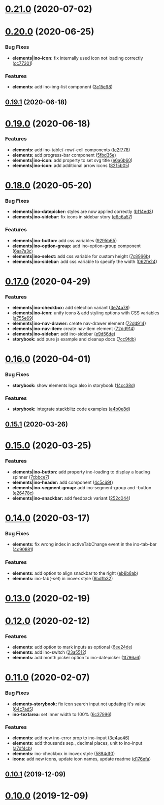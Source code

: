 # [0.21.0](http://gitlab.inovex.de:2424/inovex-elements/core/compare/v0.20.0...v0.21.0) (2020-07-02)



# [0.20.0](http://gitlab.inovex.de:2424/inovex-elements/core/compare/v0.19.1...v0.20.0) (2020-06-25)


### Bug Fixes

* **elements|ino-icon:** fix internally used icon not loading correctly ([cc77301](http://gitlab.inovex.de:2424/inovex-elements/core/commit/cc77301e43afc3a44052dbbb56cbcccf76a4ab58))


### Features

* **elements:** add ino-img-list component ([3c15e98](http://gitlab.inovex.de:2424/inovex-elements/core/commit/3c15e9818a46e1f5860eed8e83ad6f200262f71f))



## [0.19.1](http://gitlab.inovex.de:2424/inovex-elements/core/compare/v0.19.0...v0.19.1) (2020-06-18)



# [0.19.0](http://gitlab.inovex.de:2424/inovex-elements/core/compare/v0.18.0...v0.19.0) (2020-06-18)


### Features

* **elements:** add ino-table/-row/-cell components ([fc2f778](http://gitlab.inovex.de:2424/inovex-elements/core/commit/fc2f778ada0c4153d9f67a2a8daef4250228b64f))
* **elements:** add progress-bar component ([5fbd35e](http://gitlab.inovex.de:2424/inovex-elements/core/commit/5fbd35e9c1a8e2494bdbce4f0148e39d7794d8c0))
* **elements|ino-icon:** add property to set svg title ([e6a6b60](http://gitlab.inovex.de:2424/inovex-elements/core/commit/e6a6b608168364186a840a1952f89afe046f4512))
* **elements|ino-icon:** add additional arrow icons ([8215b05](http://gitlab.inovex.de:2424/inovex-elements/core/commit/8215b05665e5fba9cd79edf41b4a1151d1699d26))



# [0.18.0](http://gitlab.inovex.de:2424/inovex-elements/core/compare/v0.17.0...v0.18.0) (2020-05-20)


### Bug Fixes

* **elements|ino-datepicker:** styles are now applied correctly ([b114ed3](http://gitlab.inovex.de:2424/inovex-elements/core/commit/b114ed3473f7e0a7e610c235aac6acfb74818f77))
* **elements|ino-sidebar:** fix icons in sidebar story ([e6c6a57](http://gitlab.inovex.de:2424/inovex-elements/core/commit/e6c6a5776493c9e3b5acecfc2f5cfc012e36857f))


### Features

* **elements|ino-button:** add css variables ([9295b65](http://gitlab.inovex.de:2424/inovex-elements/core/commit/9295b6510029e4c37ef25e535467d1ad3ce90fb2))
* **elements|ino-option-group:** add ino-option-group component ([6aa7a3c](http://gitlab.inovex.de:2424/inovex-elements/core/commit/6aa7a3ca7bbe771b269b27934bea88ce021b9bc6))
* **elements|ino-select:** add css variable for custom height ([7c8966b](http://gitlab.inovex.de:2424/inovex-elements/core/commit/7c8966b0aea80ba856ee13dd5d85295168e9d60b))
* **elements|ino-sidebar:** add css variable to specify the width ([062fe24](http://gitlab.inovex.de:2424/inovex-elements/core/commit/062fe24a1de532481e19f1f3b9aaf3ba69b8f74c))



# [0.17.0](http://gitlab.inovex.de/inovex-elements/core/compare/v0.16.0...v0.17.0) (2020-04-29)


### Features

* **elements|ino-checkbox:** add selection variant ([3e74a78](http://gitlab.inovex.de/inovex-elements/core/commit/3e74a7892bdaa9dd12e1be8cf60780881a7b10d4))
* **elements|ino-icon:** unify icons & add styling options with CSS variables ([a755e69](http://gitlab.inovex.de/inovex-elements/core/commit/a755e69a656b591d869f23af818bc8a51b3718cb))
* **elements|ino-nav-drawer:** create nav-drawer element ([72dd914](http://gitlab.inovex.de/inovex-elements/core/commit/72dd9143c3859a9b173a779de4d1ef9114d3f65c))
* **elements|ino-nav-item:** create nav-item element ([72dd914](http://gitlab.inovex.de/inovex-elements/core/commit/72dd9143c3859a9b173a779de4d1ef9114d3f65c))
* **elements|ino-sidebar:** add ino-sidebar ([e9d56de](http://gitlab.inovex.de/inovex-elements/core/commit/e9d56de9abfec70139f8f1cce9f164b245040f89))
* **storybook:** add pure js example and cleanup docs ([7cc9fdb](http://gitlab.inovex.de/inovex-elements/core/commit/7cc9fdb77bf746096dcedfc769f66ecdf981d3ea))



# [0.16.0](http://gitlab.inovex.de/inovex-elements/core/compare/v0.15.1...v0.16.0) (2020-04-01)


### Bug Fixes

* **storybook:** show elements logo also in storybook ([14cc38d](http://gitlab.inovex.de/inovex-elements/core/commit/14cc38dccb50efb01e8fc842edef9254696e0980))


### Features

* **storybook:** integrate stackblitz code examples ([a4b0e8d](http://gitlab.inovex.de/inovex-elements/core/commit/a4b0e8d7abaaca1753672b809ef48827113a1281))



## [0.15.1](http://gitlab.inovex.de/inovex-elements/core/compare/v0.15.0...v0.15.1) (2020-03-26)



# [0.15.0](http://gitlab.inovex.de/inovex-elements/core/compare/v0.14.0...v0.15.0) (2020-03-25)


### Features

* **elements|ino-button:** add property ino-loading to display a loading spinner ([7cbbce7](http://gitlab.inovex.de/inovex-elements/core/commit/7cbbce7058162e2a585ce08431d28e0113a19cf8))
* **elements|ino-header:** add component ([4c5c69f](http://gitlab.inovex.de/inovex-elements/core/commit/4c5c69f5f97f43beb462197aad0c62ffab2e80b6))
* **elements|ino-segment-group:** add ino-segment-group and -button ([e26478c](http://gitlab.inovex.de/inovex-elements/core/commit/e26478cf593052c23cd707ecb678997dd5cd6e85))
* **elements|ino-snackbar:** add feedback variant ([252c044](http://gitlab.inovex.de/inovex-elements/core/commit/252c0441131a97cc3c8151039c6727f48ae8809e))



# [0.14.0](http://gitlab.inovex.de/inovex-elements/core/compare/v0.13.0...v0.14.0) (2020-03-17)


### Bug Fixes

* **elements:** fix wrong index in activeTabChange event in the ino-tab-bar ([4c90881](http://gitlab.inovex.de/inovex-elements/core/commit/4c908817d62af58fc6442ebd5271c5b099ade997))


### Features

* **elements:** add option to align snackbar to the right ([eb8b8ab](http://gitlab.inovex.de/inovex-elements/core/commit/eb8b8ab39660e0f5fe4ea3a99ae5aa338b37d31a))
* **elements:** ino-fab(-set) in inovex style ([8bd1b32](http://gitlab.inovex.de/inovex-elements/core/commit/8bd1b32458f60ce2c876e005e5cbc1159e269587))



# [0.13.0](http://gitlab.inovex.de/inovex-elements/core/compare/v0.12.0...v0.13.0) (2020-02-19)



# [0.12.0](http://gitlab.inovex.de/inovex-elements/core/compare/v0.11.0...v0.12.0) (2020-02-12)

### Features

* **elements:** add option to mark inputs as optional ([6ee24de](https://gitlab.inovex.de/inovex-elements/core/commit/6ee24de3e8953967e28483a7cc2c83e136a5d0bc))
* **elements:** add ino-switch ([23a5512](http://gitlab.inovex.de/inovex-elements/core/commit/23a55126912e218b47170b9a0442b1c2924cc3d7))
* **elements:** add month picker option to ino-datepicker ([1f796a6](https://gitlab.inovex.de/inovex-elements/core/commit/1f796a64bcd69d1dba450127589174fb1f3d0562))



# [0.11.0](http://gitlab.inovex.de/inovex-elements/core/compare/v0.10.1...v0.11.0) (2020-02-07)


### Bug Fixes

* **elements-storybook:** fix icon search input not updating it's value ([64c7ad5](http://gitlab.inovex.de/inovex-elements/core/commit/64c7ad5beee6015509e55760c9b08bc32ec3d7e3))
* **ino-textarea:** set inner width to 100% ([6c37996](http://gitlab.inovex.de/inovex-elements/core/commit/6c379962b7d1373d2537f17ff222548bfc4d59f5))


### Features

* **elements:** add new ino-error prop to ino-input ([3e4ae46](http://gitlab.inovex.de/inovex-elements/core/commit/3e4ae46b5cc26f57dd0c43ffac3b1d1d47d1d626))
* **elements:** add thousands sep., decimal places, unit to ino-input ([a7df4cb](http://gitlab.inovex.de/inovex-elements/core/commit/a7df4cbe13e12c8069fddf29e760df080ccbcfd6))
* **elements:** ino-checkbox in inovex style ([5884df0](http://gitlab.inovex.de/inovex-elements/core/commit/5884df0fd950fe02636731b7b6abf29af5f7b008))
* **icons:** add new icons, update icon names, update readme ([d176efa](http://gitlab.inovex.de/inovex-elements/core/commit/d176efa3742fe51b6f3f880ec66378de5a5b31df))



## [0.10.1](http://gitlab.inovex.de/inovex-elements/core/compare/v0.10.0...v0.10.1) (2019-12-09)



# [0.10.0](http://gitlab.inovex.de/inovex-elements/core/compare/v0.9.0...v0.10.0) (2019-12-09)



